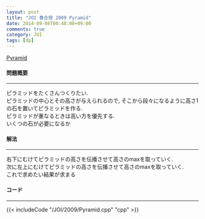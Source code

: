 ```yaml
---
layout: post
title: "JOI 春合宿 2009 Pyramid"
date: 2014-09-06T00:48:00+09:00
comments: true
category: JOI
tags: [dp]
---
```


[Pyramid](http://joisc2009.contest.atcoder.jp/tasks/joisc2009_pyramid)

#### 問題概要

****

ピラミッドをたくさんつくりたい.  
ピラミッドの中心とその高さが与えられるので, そこから段々になるように高さ1の石を置いてピラミッドを作る.  
ピラミッドが重なるときは高い方を優先する.  
いくつの石が必要になるか

#### 解法

****

右下にむけてピラミッドの高さを伝播させて高さのmaxを取っていく.  
次に左上にむけてピラミッドの高さを伝播させて高さのmaxを取っていく.  
これで求めたい結果が求まる

#### コード

****

{{< includeCode "/JOI/2009/Pyramid.cpp" "cpp" >}}
